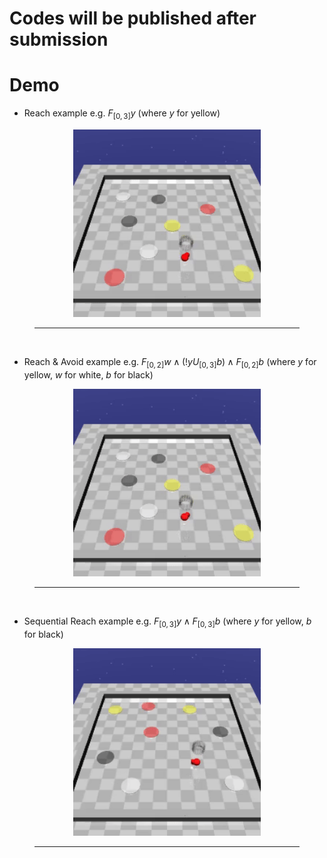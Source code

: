 # Codes will be published after submission

# Demo
* Reach example e.g. $F_{[0, 3]}y$ (where $y$ for yellow)
<figure>
<p align='center'>
<img src='videos/Fy.gif'  height=300 width=300>
<center>
<hr><br>
</figure>

* Reach & Avoid example e.g. $F_{[0, 2]} w \wedge (!y U_{[0, 3]} b) \wedge F_{[0, 2]}b$ (where $y$ for yellow, $w$ for white, $b$ for black)
<figure>
<p align='center'>
<img src='videos/w&(!yUb)&y.gif'  height=300 width=300>
<center>
<hr><br>
</figure>

* Sequential Reach example e.g. $F_{[0, 3]}y \wedge F_{[0, 3]}b$  (where $y$ for yellow, $b$ for black) 
<figure>
<p align='center'>
<img src='videos/y&Fb.gif'  height=300 width=300>
<center>
<hr><br>
</figure>
